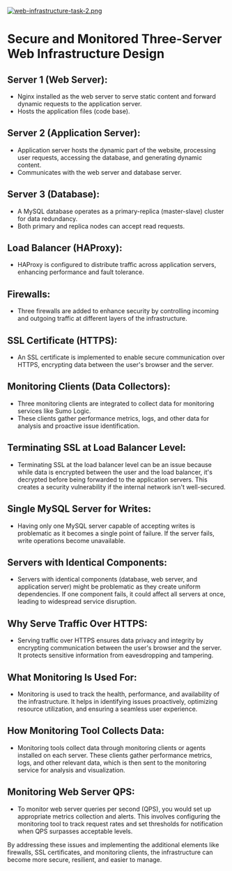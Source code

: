 [![web-infrastructure-task-2.png](https://i.postimg.cc/NMzWDN7q/web-infrastructure-task-2.png)](https://postimg.cc/VrXGLWVD)

# Secure and Monitored Three-Server Web Infrastructure Design

## Server 1 (Web Server):
- Nginx installed as the web server to serve static content and forward dynamic requests to the application server.
- Hosts the application files (code base).

## Server 2 (Application Server):
- Application server hosts the dynamic part of the website, processing user requests, accessing the database, and generating dynamic content.
- Communicates with the web server and database server.

## Server 3 (Database):
- A MySQL database operates as a primary-replica (master-slave) cluster for data redundancy.
- Both primary and replica nodes can accept read requests.

## Load Balancer (HAProxy):
- HAProxy is configured to distribute traffic across application servers, enhancing performance and fault tolerance.

## Firewalls:
- Three firewalls are added to enhance security by controlling incoming and outgoing traffic at different layers of the infrastructure.

## SSL Certificate (HTTPS):
- An SSL certificate is implemented to enable secure communication over HTTPS, encrypting data between the user's browser and the server.

## Monitoring Clients (Data Collectors):
- Three monitoring clients are integrated to collect data for monitoring services like Sumo Logic.
- These clients gather performance metrics, logs, and other data for analysis and proactive issue identification.

## Terminating SSL at Load Balancer Level:
- Terminating SSL at the load balancer level can be an issue because while data is encrypted between the user and the load balancer, it's decrypted before being forwarded to the application servers. This creates a security vulnerability if the internal network isn't well-secured.

## Single MySQL Server for Writes:
- Having only one MySQL server capable of accepting writes is problematic as it becomes a single point of failure. If the server fails, write operations become unavailable.

## Servers with Identical Components:
- Servers with identical components (database, web server, and application server) might be problematic as they create uniform dependencies. If one component fails, it could affect all servers at once, leading to widespread service disruption.

## Why Serve Traffic Over HTTPS:
- Serving traffic over HTTPS ensures data privacy and integrity by encrypting communication between the user's browser and the server. It protects sensitive information from eavesdropping and tampering.

## What Monitoring Is Used For:
- Monitoring is used to track the health, performance, and availability of the infrastructure. It helps in identifying issues proactively, optimizing resource utilization, and ensuring a seamless user experience.

## How Monitoring Tool Collects Data:
- Monitoring tools collect data through monitoring clients or agents installed on each server. These clients gather performance metrics, logs, and other relevant data, which is then sent to the monitoring service for analysis and visualization.

## Monitoring Web Server QPS:
- To monitor web server queries per second (QPS), you would set up appropriate metrics collection and alerts. This involves configuring the monitoring tool to track request rates and set thresholds for notification when QPS surpasses acceptable levels.

By addressing these issues and implementing the additional elements like firewalls, SSL certificates, and monitoring clients, the infrastructure can become more secure, resilient, and easier to manage.

